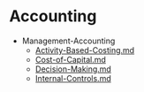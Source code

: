 
# Accounting

- Management-Accounting
  - [Activity-Based-Costing.md](./Activity-Based-Costing.md)
  - [Cost-of-Capital.md](./Cost-of-Capital.md)
  - [Decision-Making.md](./Decision-Making.md)
  - [Internal-Controls.md](./Internal-Controls.md)
